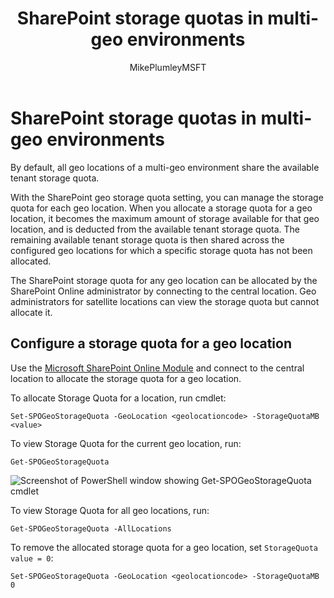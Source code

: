 ﻿---
title: "SharePoint storage quotas in multi-geo environments"
ms.reviewer: adwood
ms.author: mikeplum
author: MikePlumleyMSFT
manager: pamgreen
audience: ITPro
ms.topic: article
ms.service: o365-solutions
f1.keywords:
- NOCSH
ms.custom: seo-marvel-apr2020
ms.collection: 
- Strat_SP_gtc
- SPO_Content
localization_priority: Normal
description: Learn about SharePoint storage quotas in multi-geo environments and how quotas can be managed by the SharePoint Online admin.
---

# SharePoint storage quotas in multi-geo environments

By default, all geo locations of a multi-geo environment share the available tenant storage quota.

With the SharePoint geo storage quota setting, you can manage the storage quota for each geo location. When you allocate a storage quota for a geo location, it becomes the maximum amount of storage available for that geo location, and is deducted from the available tenant storage quota. The remaining available tenant storage quota is then shared across the configured geo locations for which a specific storage quota has not been allocated.

The SharePoint storage quota for any geo location can be allocated by the SharePoint Online administrator by connecting to the central location. Geo administrators for satellite locations can view the storage quota but cannot allocate it.

## Configure a storage quota for a geo location

Use the [Microsoft SharePoint Online Module](https://www.microsoft.com/download/details.aspx?id=35588 ) and connect to the central location to allocate the storage quota for a geo location. 

To allocate Storage Quota for a location, run cmdlet:

`Set-SPOGeoStorageQuota -GeoLocation <geolocationcode> -StorageQuotaMB <value>`

To view Storage Quota for the current geo location, run:

`Get-SPOGeoStorageQuota`

![Screenshot of PowerShell window showing Get-SPOGeoStorageQuota cmdlet](media/multi-geo-storage-quota.png)

To view Storage Quota for all geo locations, run:

`Get-SPOGeoStorageQuota -AllLocations`

To remove the allocated storage quota for a geo location, set `StorageQuota value = 0`:

`Set-SPOGeoStorageQuota -GeoLocation <geolocationcode> -StorageQuotaMB 0`
